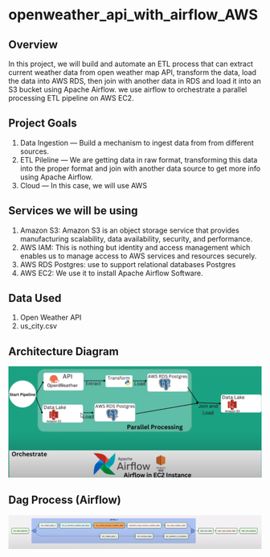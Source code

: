 # openweather_api_with_airflow_AWS

## Overview
In this project, we will build and automate an ETL process that can extract current weather data from open weather map API, transform the data, load the data into AWS RDS, then join with another data in RDS and load it into an S3 bucket using Apache Airflow.
we use airflow to orchestrate a parallel processing ETL pipeline on AWS EC2.
## Project Goals
1. Data Ingestion — Build a mechanism to ingest data from from different sources.
2. ETL Pileline — We are getting data in raw format, transforming this data into the proper format and join with another data source to get more info using  Apache Airflow.
3. Cloud — In this case, we will use AWS

## Services we will be using
1. Amazon S3: Amazon S3 is an object storage service that provides manufacturing scalability, data availability, security, and performance.
2. AWS IAM: This is nothing but identity and access management which enables us to manage access to AWS services and resources securely.
3. AWS RDS Postgres: use to support relational databases Postgres
4. AWS EC2: We use it to install Apache Airflow Software.
## Data Used
1. Open Weather API
2. us_city.csv

## Architecture Diagram

<img src="architecture_.png">

## Dag Process (Airflow)

<img src="DagProcess.png">
